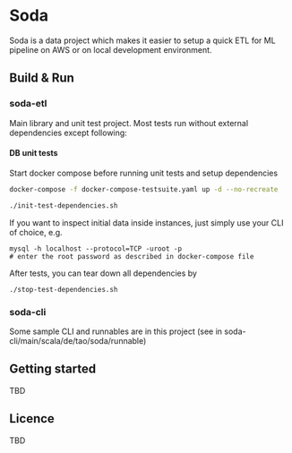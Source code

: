 # Soda

Soda is a data project which makes it easier to setup a quick ETL for ML pipeline on AWS or on local development environment.

## Build & Run

### soda-etl

Main library and unit test project. Most tests run without external dependencies except following:

#### DB unit tests

Start docker compose before running unit tests and setup dependencies

```sh
docker-compose -f docker-compose-testsuite.yaml up -d --no-recreate

./init-test-dependencies.sh
```

If you want to inspect initial data inside instances, just simply use your CLI of choice, e.g.

```shell
mysql -h localhost --protocol=TCP -uroot -p
# enter the root password as described in docker-compose file
```

After tests, you can tear down all dependencies by 

```shell
./stop-test-dependencies.sh
```


### soda-cli

Some sample CLI and runnables are in this project (see in soda-cli/main/scala/de/tao/soda/runnable)


## Getting started

TBD

## Licence

TBD
